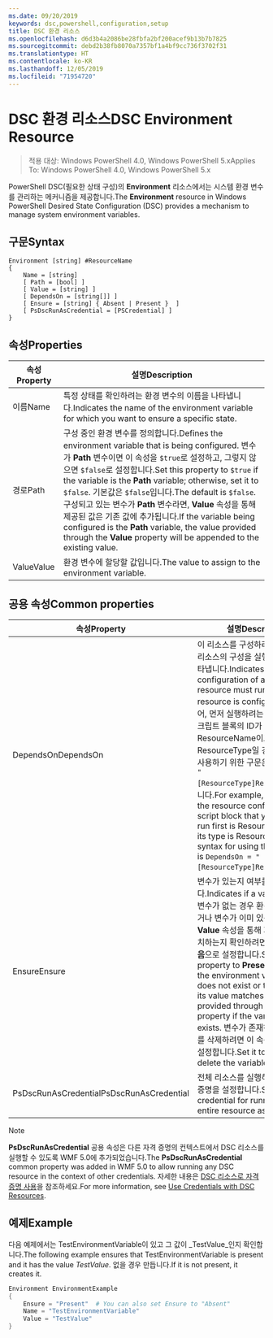 ```yaml
---
ms.date: 09/20/2019
keywords: dsc,powershell,configuration,setup
title: DSC 환경 리소스
ms.openlocfilehash: d6d3b4a2086be28fbfa2bf200acef9b13b7b7825
ms.sourcegitcommit: debd2b38fb8070a7357bf1a4bf9cc736f3702f31
ms.translationtype: HT
ms.contentlocale: ko-KR
ms.lasthandoff: 12/05/2019
ms.locfileid: "71954720"
---
```

# <a name="dsc-environment-resource"></a><span data-ttu-id="68d45-103">DSC 환경 리소스</span><span class="sxs-lookup"><span data-stu-id="68d45-103">DSC Environment Resource</span></span>

> <span data-ttu-id="68d45-104">적용 대상: Windows PowerShell 4.0, Windows PowerShell 5.x</span><span class="sxs-lookup"><span data-stu-id="68d45-104">Applies To: Windows PowerShell 4.0, Windows PowerShell 5.x</span></span>

<span data-ttu-id="68d45-105">PowerShell DSC(필요한 상태 구성)의 **Environment** 리소스에서는 시스템 환경 변수를 관리하는 메커니즘을 제공합니다.</span><span class="sxs-lookup"><span data-stu-id="68d45-105">The **Environment** resource in Windows PowerShell Desired State Configuration (DSC) provides a mechanism to manage system environment variables.</span></span>

## <a name="syntax"></a><span data-ttu-id="68d45-106">구문</span><span class="sxs-lookup"><span data-stu-id="68d45-106">Syntax</span></span>

```Syntax
Environment [string] #ResourceName
{
    Name = [string]
    [ Path = [bool] ]
    [ Value = [string] ]
    [ DependsOn = [string[]] ]
    [ Ensure = [string] { Absent | Present }  ]
    [ PsDscRunAsCredential = [PSCredential] ]
}
```

## <a name="properties"></a><span data-ttu-id="68d45-107">속성</span><span class="sxs-lookup"><span data-stu-id="68d45-107">Properties</span></span>

|<span data-ttu-id="68d45-108">속성</span><span class="sxs-lookup"><span data-stu-id="68d45-108">Property</span></span> |<span data-ttu-id="68d45-109">설명</span><span class="sxs-lookup"><span data-stu-id="68d45-109">Description</span></span> |
|---|---|
|<span data-ttu-id="68d45-110">이름</span><span class="sxs-lookup"><span data-stu-id="68d45-110">Name</span></span> |<span data-ttu-id="68d45-111">특정 상태를 확인하려는 환경 변수의 이름을 나타냅니다.</span><span class="sxs-lookup"><span data-stu-id="68d45-111">Indicates the name of the environment variable for which you want to ensure a specific state.</span></span> |
|<span data-ttu-id="68d45-112">경로</span><span class="sxs-lookup"><span data-stu-id="68d45-112">Path</span></span> |<span data-ttu-id="68d45-113">구성 중인 환경 변수를 정의합니다.</span><span class="sxs-lookup"><span data-stu-id="68d45-113">Defines the environment variable that is being configured.</span></span> <span data-ttu-id="68d45-114">변수가 **Path** 변수이면 이 속성을 `$true`로 설정하고, 그렇지 않으면 `$false`로 설정합니다.</span><span class="sxs-lookup"><span data-stu-id="68d45-114">Set this property to `$true` if the variable is the **Path** variable; otherwise, set it to `$false`.</span></span> <span data-ttu-id="68d45-115">기본값은 `$false`입니다.</span><span class="sxs-lookup"><span data-stu-id="68d45-115">The default is `$false`.</span></span> <span data-ttu-id="68d45-116">구성되고 있는 변수가 **Path** 변수라면, **Value** 속성을 통해 제공된 값은 기존 값에 추가됩니다.</span><span class="sxs-lookup"><span data-stu-id="68d45-116">If the variable being configured is the **Path** variable, the value provided through the **Value** property will be appended to the existing value.</span></span> |
|<span data-ttu-id="68d45-117">Value</span><span class="sxs-lookup"><span data-stu-id="68d45-117">Value</span></span> |<span data-ttu-id="68d45-118">환경 변수에 할당할 값입니다.</span><span class="sxs-lookup"><span data-stu-id="68d45-118">The value to assign to the environment variable.</span></span> |

## <a name="common-properties"></a><span data-ttu-id="68d45-119">공용 속성</span><span class="sxs-lookup"><span data-stu-id="68d45-119">Common properties</span></span>

|<span data-ttu-id="68d45-120">속성</span><span class="sxs-lookup"><span data-stu-id="68d45-120">Property</span></span> |<span data-ttu-id="68d45-121">설명</span><span class="sxs-lookup"><span data-stu-id="68d45-121">Description</span></span> |
|---|---|
|<span data-ttu-id="68d45-122">DependsOn</span><span class="sxs-lookup"><span data-stu-id="68d45-122">DependsOn</span></span> |<span data-ttu-id="68d45-123">이 리소스를 구성하려면 먼저 다른 리소스의 구성을 실행해야 함을 나타냅니다.</span><span class="sxs-lookup"><span data-stu-id="68d45-123">Indicates that the configuration of another resource must run before this resource is configured.</span></span> <span data-ttu-id="68d45-124">예를 들어, 먼저 실행하려는 리소스 구성 스크립트 블록의 ID가 ResourceName이고 해당 형식이 ResourceType일 경우, 이 속성을 사용하기 위한 구문은 `DependsOn = "[ResourceType]ResourceName"`입니다.</span><span class="sxs-lookup"><span data-stu-id="68d45-124">For example, if the ID of the resource configuration script block that you want to run first is ResourceName and its type is ResourceType, the syntax for using this property is `DependsOn = "[ResourceType]ResourceName"`.</span></span> |
|<span data-ttu-id="68d45-125">Ensure</span><span class="sxs-lookup"><span data-stu-id="68d45-125">Ensure</span></span> |<span data-ttu-id="68d45-126">변수가 있는지 여부를 나타냅니다.</span><span class="sxs-lookup"><span data-stu-id="68d45-126">Indicates if a variable exists.</span></span> <span data-ttu-id="68d45-127">변수가 없는 경우 환경 변수를 만들거나 변수가 이미 있는 경우 그 값이 **Value** 속성을 통해 제공된 값과 일치하는지 확인하려면 이 속성을 **있음**으로 설정합니다.</span><span class="sxs-lookup"><span data-stu-id="68d45-127">Set this property to **Present** to create the environment variable if it does not exist or to ensure that its value matches what is provided through the **Value** property if the variable already exists.</span></span> <span data-ttu-id="68d45-128">변수가 존재하는 경우 변수를 삭제하려면 이 속성을 **없음**으로 설정합니다.</span><span class="sxs-lookup"><span data-stu-id="68d45-128">Set it to **Absent** to delete the variable if it exists.</span></span> |
|<span data-ttu-id="68d45-129">PsDscRunAsCredential</span><span class="sxs-lookup"><span data-stu-id="68d45-129">PsDscRunAsCredential</span></span> |<span data-ttu-id="68d45-130">전체 리소스를 실행하기 위한 자격 증명을 설정합니다.</span><span class="sxs-lookup"><span data-stu-id="68d45-130">Sets the credential for running the entire resource as.</span></span> |

> [!NOTE]
> <span data-ttu-id="68d45-131">**PsDscRunAsCredential** 공용 속성은 다른 자격 증명의 컨텍스트에서 DSC 리소스를 실행할 수 있도록 WMF 5.0에 추가되었습니다.</span><span class="sxs-lookup"><span data-stu-id="68d45-131">The **PsDscRunAsCredential** common property was added in WMF 5.0 to allow running any DSC resource in the context of other credentials.</span></span> <span data-ttu-id="68d45-132">자세한 내용은 [ DSC 리소스로 자격 증명 사용](../../../configurations/runasuser.md)을 참조하세요.</span><span class="sxs-lookup"><span data-stu-id="68d45-132">For more information, see [Use Credentials with DSC Resources](../../../configurations/runasuser.md).</span></span>

## <a name="example"></a><span data-ttu-id="68d45-133">예제</span><span class="sxs-lookup"><span data-stu-id="68d45-133">Example</span></span>

<span data-ttu-id="68d45-134">다음 예제에서는 TestEnvironmentVariable이 있고 그 값이 _TestValue_인지 확인합니다.</span><span class="sxs-lookup"><span data-stu-id="68d45-134">The following example ensures that TestEnvironmentVariable is present and it has the value _TestValue_.</span></span> <span data-ttu-id="68d45-135">없을 경우 만듭니다.</span><span class="sxs-lookup"><span data-stu-id="68d45-135">If it is not present, it creates it.</span></span>

```powershell
Environment EnvironmentExample
{
    Ensure = "Present"  # You can also set Ensure to "Absent"
    Name = "TestEnvironmentVariable"
    Value = "TestValue"
}
```